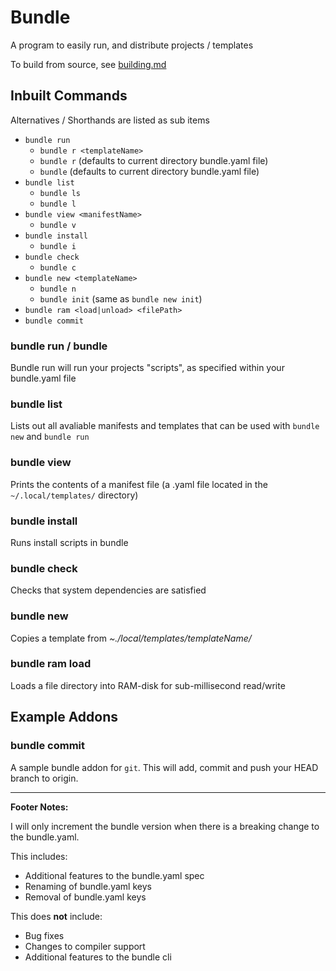 # Bundle

A program to easily run, and distribute projects / templates

To build from source, see [building.md](BUILDING.md)

## Inbuilt Commands

Alternatives / Shorthands are listed as sub items

- `bundle run`
  - `bundle r <templateName>`
  - `bundle r` (defaults to current directory bundle.yaml file)
  - `bundle` (defaults to current directory bundle.yaml file)
- `bundle list`
  - `bundle ls`
  - `bundle l`
- `bundle view <manifestName>`
  - `bundle v`
- `bundle install`
  - `bundle i`
- `bundle check`
  - `bundle c`
- `bundle new <templateName>`
  - `bundle n`
  - `bundle init` (same as `bundle new init`)
- `bundle ram <load|unload> <filePath>`
- `bundle commit`

### bundle run / bundle

Bundle run will run your projects "scripts", as specified within your bundle.yaml file

### bundle list

Lists out all avaliable manifests and templates that can be used with `bundle new` and `bundle run`

### bundle view

Prints the contents of a manifest file (a .yaml file located in the `~/.local/templates/` directory)

### bundle install

Runs install scripts in bundle

### bundle check

Checks that system dependencies are satisfied

### bundle new

Copies a template from _~./local/templates/templateName/_

### bundle ram load

Loads a file directory into RAM-disk for sub-millisecond read/write

## Example Addons

### bundle commit

A sample bundle addon for `git`. This will add, commit and push your HEAD branch to origin.

---

**Footer Notes:**

I will only increment the bundle version when there is a breaking change to the bundle.yaml.

This includes:

- Additional features to the bundle.yaml spec
- Renaming of bundle.yaml keys
- Removal of bundle.yaml keys

This does **not** include:

- Bug fixes
- Changes to compiler support
- Additional features to the bundle cli
